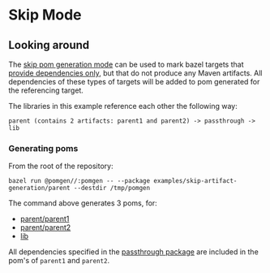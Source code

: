 # Skip Mode


## Looking around

The [skip pom generation mode](passthrough/MVN-INF/BUILD.pom) can be used to mark bazel targets that [provide dependencies only](passthrough/BUILD), but that do not produce any Maven artifacts. All dependencies of these types of targets will be added to pom generated for the referencing target.

The libraries in this example reference each other the following way:

```
parent (contains 2 artifacts: parent1 and parent2) -> passthrough -> lib
```


### Generating poms

From the root of the repository:

```
bazel run @pomgen//:pomgen -- --package examples/skip-artifact-generation/parent --destdir /tmp/pomgen
```

The command above generates 3 poms, for:
  - [parent/parent1](parent/parent1/BUILD)
  - [parent/parent2](parent/parent2/BUILD)
  - [lib](lib/BUILD)

All dependencies specified in the  [passthrough package](passthrough/BUILD) are included in the pom's of `parent1` and `parent2`.


